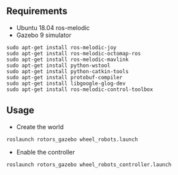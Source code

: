 ## Requirements
* Ubuntu 18.04 ros-melodic
* Gazebo 9 simulator

```
sudo apt-get install ros-melodic-joy
sudo apt-get install ros-melodic-octomap-ros
sudo apt-get install ros-melodic-mavlink
sudo apt-get install python-wstool
sudo apt-get install python-catkin-tools
sudo apt-get install protobuf-compiler
sudo apt-get install libgoogle-glog-dev
sudo apt-get install ros-melodic-control-toolbox
```

## Usage
* Create the world
```
roslaunch rotors_gazebo wheel_robots.launch
```
* Enable the controller
```
roslaunch rotors_gazebo wheel_robots_controller.launch
```
